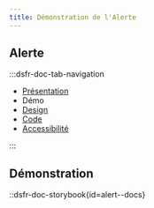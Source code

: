 ```yaml
---
title: Démonstration de l'Alerte
---
```


## Alerte

:::dsfr-doc-tab-navigation

- [Présentation](../index.md)
- Démo
- [Design](../design/index.md)
- [Code](../code/index.md)
- [Accessibilité](../accessibility/index.md)

:::

## Démonstration

::dsfr-doc-storybook{id=alert--docs}
